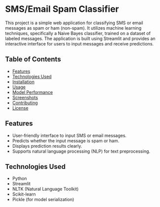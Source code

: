 # SMS/Email Spam Classifier

This project is a simple web application for classifying SMS or email messages as spam or ham (non-spam). It utilizes machine learning techniques, specifically a Naive Bayes classifier, trained on a dataset of labeled messages. The application is built using Streamlit and provides an interactive interface for users to input messages and receive predictions.

## Table of Contents

- [Features](#features)
- [Technologies Used](#technologies-used)
- [Installation](#installation)
- [Usage](#usage)
- [Model Performance](#model-performance)
- [Screenshots](#screenshots)
- [Contributing](#contributing)
- [License](#license)

## Features

- User-friendly interface to input SMS or email messages.
- Predicts whether the input message is spam or ham.
- Displays prediction results clearly.
- Supports natural language processing (NLP) for text preprocessing.

## Technologies Used

- Python
- Streamlit
- NLTK (Natural Language Toolkit)
- Scikit-learn
- Pickle (for model serialization)
